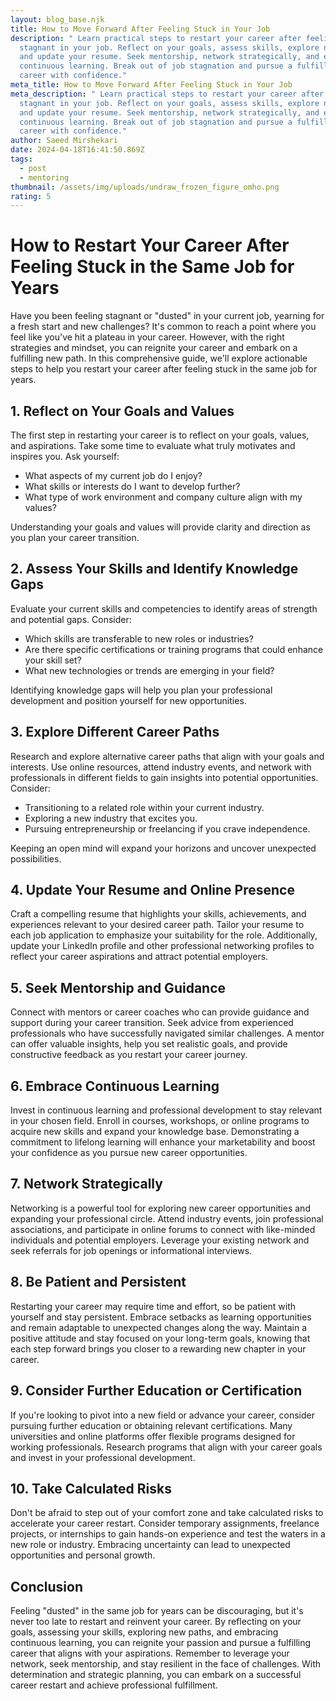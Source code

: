 ```yaml
---
layout: blog_base.njk
title: How to Move Forward After Feeling Stuck in Your Job
description: " Learn practical steps to restart your career after feeling
  stagnant in your job. Reflect on your goals, assess skills, explore new paths,
  and update your resume. Seek mentorship, network strategically, and embrace
  continuous learning. Break out of job stagnation and pursue a fulfilling
  career with confidence."
meta_title: How to Move Forward After Feeling Stuck in Your Job
meta_description: " Learn practical steps to restart your career after feeling
  stagnant in your job. Reflect on your goals, assess skills, explore new paths,
  and update your resume. Seek mentorship, network strategically, and embrace
  continuous learning. Break out of job stagnation and pursue a fulfilling
  career with confidence."
author: Saeed Mirshekari
date: 2024-04-18T16:41:50.869Z
tags:
  - post
  - mentoring
thumbnail: /assets/img/uploads/undraw_frozen_figure_omho.png
rating: 5
---
```

# How to Restart Your Career After Feeling Stuck in the Same Job for Years

Have you been feeling stagnant or "dusted" in your current job, yearning for a fresh start and new challenges? It's common to reach a point where you feel like you've hit a plateau in your career. However, with the right strategies and mindset, you can reignite your career and embark on a fulfilling new path. In this comprehensive guide, we'll explore actionable steps to help you restart your career after feeling stuck in the same job for years.

## 1. Reflect on Your Goals and Values

The first step in restarting your career is to reflect on your goals, values, and aspirations. Take some time to evaluate what truly motivates and inspires you. Ask yourself:

- What aspects of my current job do I enjoy?
- What skills or interests do I want to develop further?
- What type of work environment and company culture align with my values?

Understanding your goals and values will provide clarity and direction as you plan your career transition.

## 2. Assess Your Skills and Identify Knowledge Gaps

Evaluate your current skills and competencies to identify areas of strength and potential gaps. Consider:

- Which skills are transferable to new roles or industries?
- Are there specific certifications or training programs that could enhance your skill set?
- What new technologies or trends are emerging in your field?

Identifying knowledge gaps will help you plan your professional development and position yourself for new opportunities.

## 3. Explore Different Career Paths

Research and explore alternative career paths that align with your goals and interests. Use online resources, attend industry events, and network with professionals in different fields to gain insights into potential opportunities. Consider:

- Transitioning to a related role within your current industry.
- Exploring a new industry that excites you.
- Pursuing entrepreneurship or freelancing if you crave independence.

Keeping an open mind will expand your horizons and uncover unexpected possibilities.

## 4. Update Your Resume and Online Presence

Craft a compelling resume that highlights your skills, achievements, and experiences relevant to your desired career path. Tailor your resume to each job application to emphasize your suitability for the role. Additionally, update your LinkedIn profile and other professional networking profiles to reflect your career aspirations and attract potential employers.

## 5. Seek Mentorship and Guidance

Connect with mentors or career coaches who can provide guidance and support during your career transition. Seek advice from experienced professionals who have successfully navigated similar challenges. A mentor can offer valuable insights, help you set realistic goals, and provide constructive feedback as you restart your career journey.

## 6. Embrace Continuous Learning

Invest in continuous learning and professional development to stay relevant in your chosen field. Enroll in courses, workshops, or online programs to acquire new skills and expand your knowledge base. Demonstrating a commitment to lifelong learning will enhance your marketability and boost your confidence as you pursue new career opportunities.

## 7. Network Strategically

Networking is a powerful tool for exploring new career opportunities and expanding your professional circle. Attend industry events, join professional associations, and participate in online forums to connect with like-minded individuals and potential employers. Leverage your existing network and seek referrals for job openings or informational interviews.

## 8. Be Patient and Persistent

Restarting your career may require time and effort, so be patient with yourself and stay persistent. Embrace setbacks as learning opportunities and remain adaptable to unexpected changes along the way. Maintain a positive attitude and stay focused on your long-term goals, knowing that each step forward brings you closer to a rewarding new chapter in your career.

## 9. Consider Further Education or Certification

If you're looking to pivot into a new field or advance your career, consider pursuing further education or obtaining relevant certifications. Many universities and online platforms offer flexible programs designed for working professionals. Research programs that align with your career goals and invest in your professional development.

## 10. Take Calculated Risks

Don't be afraid to step out of your comfort zone and take calculated risks to accelerate your career restart. Consider temporary assignments, freelance projects, or internships to gain hands-on experience and test the waters in a new role or industry. Embracing uncertainty can lead to unexpected opportunities and personal growth.

## Conclusion

Feeling "dusted" in the same job for years can be discouraging, but it's never too late to restart and reinvent your career. By reflecting on your goals, assessing your skills, exploring new paths, and embracing continuous learning, you can reignite your passion and pursue a fulfilling career that aligns with your aspirations. Remember to leverage your network, seek mentorship, and stay resilient in the face of challenges. With determination and strategic planning, you can embark on a successful career restart and achieve professional fulfillment.
